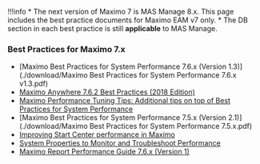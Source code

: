 
!!!info
    * The next version of Maximo 7 is MAS Manage 8.x. This page includes the best practice documents for Maximo EAM v7 only.
    * The DB section in each best practice is still **applicable** to MAS Manage. 

### Best Practices for Maximo 7.x

* [Maximo Best Practices for System Performance 7.6.x (Version 1.3)](./download/Maximo Best Practices for System Performance 7.6.x v1.3.pdf)
* [Maximo Anywhere 7.6.2 Best Practices (2018 Edition)](./download/2018-GOMaximo-Maximo-Anywhere-Best-Practices.pdf)
* [Maximo Performance Tuning Tips: Additional tips on top of Best Practices for System Performance](./download/Maximo%20Performance%20Tunring%20&%20Best%20Practices%20Tips.pdf)
* [Maximo Best Practices for System Performance 7.5.x (Version 2.1)](./download/Maximo Best Practices for System Performance 7.5.x.pdf)
* [Improving Start Center performance in Maximo](https://www.ibm.com/support/pages/improving-start-center-performance-maximo)
* [System Properties to Monitor and Troubleshoot Performance](https://www.ibm.com/support/pages/system-properties-monitor-and-troubleshoot-performance)
* [Maximo Report Performance Guide 7.6.x (Version 1)](./download/Maximo_Version76_ReportPerformance_Guide_Rev1.pdf)

